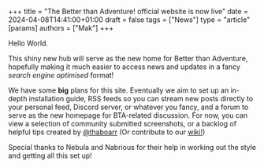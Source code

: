 +++
title = "The Better than Adventure! official website is now live"
date = 2024-04-08T14:41:00+01:00
draft = false
tags = ["News"]
type = "article"
[params]
    authors = ["Mak"]
+++

Hello World.

This shiny new hub will serve as the new home for Better than Adventure, hopefully making it much easier to access news and updates in a fancy _search engine optimised_ format!

We have some **big** plans for this site. Eventually we aim to set up an in-depth installation guide, RSS feeds so you can stream new posts directly to your personal feed, Discord server, or whatever you fancy, and a forum to serve as the new homepage for BTA-related discussion. For now, you can view a selection of community submitted screenshots, or a backlog of helpful tips created by [@thaboarr](https://twitter.com/thaboarr) (Or contribute to our [wiki!](https://bta.miraheze.org))

Special thanks to Nebula and Nabrious for their help in working out the style and getting all this set up!
